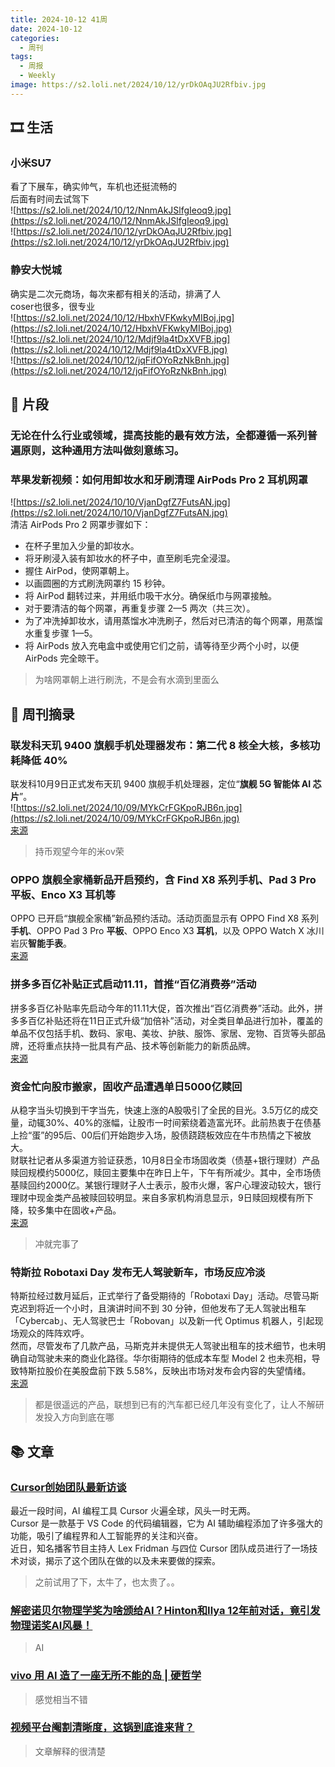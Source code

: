 ```yaml
---
title: 2024-10-12 41周
date: 2024-10-12
categories:
  - 周刊
tags:
  - 周报
  - Weekly
image: https://s2.loli.net/2024/10/12/yrDkOAqJU2Rfbiv.jpg
---
```

## 🎞️ 生活
### 小米SU7
看了下展车，确实帅气，车机也还挺流畅的  
后面有时间去试驾下  
![https://s2.loli.net/2024/10/12/NnmAkJSlfgIeoq9.jpg](https://s2.loli.net/2024/10/12/NnmAkJSlfgIeoq9.jpg)  
![https://s2.loli.net/2024/10/12/yrDkOAqJU2Rfbiv.jpg](https://s2.loli.net/2024/10/12/yrDkOAqJU2Rfbiv.jpg)
### 静安大悦城
确实是二次元商场，每次来都有相关的活动，排满了人  
coser也很多，很专业  
![https://s2.loli.net/2024/10/12/HbxhVFKwkyMIBoj.jpg](https://s2.loli.net/2024/10/12/HbxhVFKwkyMIBoj.jpg)  
![https://s2.loli.net/2024/10/12/Mdjf9la4tDxXVFB.jpg](https://s2.loli.net/2024/10/12/Mdjf9la4tDxXVFB.jpg)  
![https://s2.loli.net/2024/10/12/jqFifOYoRzNkBnh.jpg](https://s2.loli.net/2024/10/12/jqFifOYoRzNkBnh.jpg)

## 💭 片段
### 无论在什么行业或领域，提高技能的最有效方法，全都遵循一系列普遍原则，这种通用方法叫做刻意练习。

### 苹果发新视频：如何用卸妆水和牙刷清理 AirPods Pro 2 耳机网罩
![https://s2.loli.net/2024/10/10/VjanDgfZ7FutsAN.jpg](https://s2.loli.net/2024/10/10/VjanDgfZ7FutsAN.jpg)  
清洁 AirPods Pro 2 网罩步骤如下：
- 在杯子里加入少量的卸妆水。
- 将牙刷浸入装有卸妆水的杯子中，直至刷毛完全浸湿。
- 握住 AirPod，使网罩朝上。
- 以画圆圈的方式刷洗网罩约 15 秒钟。
- 将 AirPod 翻转过来，并用纸巾吸干水分。确保纸巾与网罩接触。
- 对于要清洁的每个网罩，再重复步骤 2—5 两次（共三次）。
- 为了冲洗掉卸妆水，请用蒸馏水冲洗刷子，然后对已清洁的每个网罩，用蒸馏水重复步骤 1—5。
- 将 AirPods 放入充电盒中或使用它们之前，请等待至少两个小时，以便 AirPods 完全晾干。
> 为啥网罩朝上进行刷洗，不是会有水滴到里面么

## 📰 周刊摘录
### 联发科天玑 9400 旗舰手机处理器发布：第二代 8 核全大核，多核功耗降低 40%
联发科10月9日正式发布天玑 9400 旗舰手机处理器，定位“**旗舰 5G 智能体 AI 芯片**”。  
![https://s2.loli.net/2024/10/09/MYkCrFGKpoRJB6n.jpg](https://s2.loli.net/2024/10/09/MYkCrFGKpoRJB6n.jpg)  
[来源](https://www.ithome.com/0/800/813.htm)
> 持币观望今年的米ov荣

### OPPO 旗舰全家桶新品开启预约，含 Find X8 系列手机、Pad 3 Pro 平板、Enco X3 耳机等
OPPO 已开启“旗舰全家桶”新品预约活动。活动页面显示有 OPPO Find X8 系列**手机**、OPPO Pad 3 Pro **平板**、OPPO Enco X3 **耳机**，以及 OPPO Watch X 冰川岩灰**智能手表**。  
[来源](https://www.ithome.com/0/800/941.htm)

### 拼多多百亿补贴正式启动11.11，首推“百亿消费券”活动
拼多多百亿补贴率先启动今年的11.11大促，首次推出“百亿消费券”活动。此外，拼多多百亿补贴还将在11日正式升级“加倍补”活动，对全类目单品进行加补，覆盖的单品不仅包括手机、数码、家电、美妆、护肤、服饰、家居、宠物、百货等头部品牌，还将重点扶持一批具有产品、技术等创新能力的新质品牌。  
[来源](https://36kr.com/newsflashes/2985104725598217?f=rss)

### 资金忙向股市搬家，固收产品遭遇单日5000亿赎回
从稳字当头切换到干字当先，快速上涨的A股吸引了全民的目光。3.5万亿的成交量，动辄30%、40%的涨幅，让股市一时间萦绕着造富光环。此前热衷于在债基上捡“蛋”的95后、00后们开始跑步入场，股债跷跷板效应在牛市热情之下被放大。  
财联社记者从多渠道方验证获悉，10月8日全市场固收类（债基+银行理财）产品赎回规模约5000亿，赎回主要集中在昨日上午，下午有所减少。其中，全市场债基赎回约2000亿。某银行理财子人士表示，股市火爆，客户心理波动较大，银行理财中现金类产品被赎回较明显。来自多家机构消息显示，9日赎回规模有所下降，较多集中在固收+产品。  
[来源](https://www.huxiu.com/article/3559006.html?f=rss)
> 冲就完事了

### 特斯拉 Robotaxi Day 发布无人驾驶新车，市场反应冷淡
特斯拉经过数月延后，正式举行了备受期待的「Robotaxi Day」活动。尽管马斯克迟到将近一个小时，且演讲时间不到 30 分钟，但他发布了无人驾驶出租车「Cybercab」、无人驾驶巴士「Robovan」以及新一代 Optimus 机器人，引起现场观众的阵阵欢呼。  
然而，尽管发布了几款产品，马斯克并未提供无人驾驶出租车的技术细节，也未明确自动驾驶未来的商业化路径。华尔街期待的低成本车型 Model 2 也未亮相，导致特斯拉股价在美股盘前下跌 5.58%，反映出市场对发布会内容的失望情绪。  
[来源](https://www.geekpark.net/news/341684#:~:text=%E7%89%B9%E6%96%AF%E6%8B%89%20Robotaxi%20Day%20%E5%8F%91%E5%B8%83%E6%97%A0%E4%BA%BA%E9%A9%BE%E9%A9%B6%E6%96%B0%E8%BD%A6%EF%BC%8C%E5%B8%82%E5%9C%BA%E5%8F%8D%E5%BA%94%E5%86%B7%E6%B7%A1)
> 都是很遥远的产品，联想到已有的汽车都已经几年没有变化了，让人不解研发投入方向到底在哪



## 📚 文章
### [Cursor创始团队最新访谈](https://mp.weixin.qq.com/s?__biz=MzA3MzI4MjgzMw==&mid=2650936991&idx=1&sn=b1ef163dcd6eae74dfdea1ada2604336&chksm=8527182783d886cde6015b5c38b0c67dae2a901add4d7a4ad46d0f7836bf3ff280d6193618a0&mpshare=1&scene=1&srcid=1008htu4llsJpFDGzwzytvWe&sharer_shareinfo=66b5e2e12dac34b871266b8115980d13&sharer_shareinfo_first=66b5e2e12dac34b871266b8115980d13#rd)
最近一段时间，AI 编程工具 Cursor 火遍全球，风头一时无两。  
Cursor 是一款基于 VS Code 的代码编辑器，它为 AI 辅助编程添加了许多强大的功能，吸引了编程界和人工智能界的关注和兴奋。  
近日，知名播客节目主持人 Lex Fridman 与四位 Cursor 团队成员进行了一场技术对谈，揭示了这个团队在做的以及未来要做的探索。
> 之前试用了下，太牛了，也太贵了。。

### [解密诺贝尔物理学奖为啥颁给AI？Hinton和Ilya 12年前对话，竟引发物理诺奖AI风暴！](https://mp.weixin.qq.com/s?__biz=MzI3MTA0MTk1MA==&mid=2652528431&idx=1&sn=4aaf55745b74e19f2429c5debf560d6d&chksm=f05e00533169171ddd4b0e3aacd778137fd394baa211a1e862b9a36c997e3e908f484259fb5c&scene=126&sessionid=1728454395#rd)
> AI

### [vivo 用 AI 造了一座无所不能的岛 | 硬哲学](https://www.ifanr.com/1601667?utm_source=rss&utm_medium=rss&utm_campaign=)
> 感觉相当不错


### [视频平台阉割清晰度，这锅到底谁来背？](https://mp.weixin.qq.com/s?__biz=MzA5NDc1NzQ4MA==&mid=2654554408&idx=2&sn=be4a87c5f6a08cb08804f9489324bb3c&chksm=8a871fc4694a293b9194c749ee7b8437398759adb527aea944dd0d4b5191ccac8d7e6a71c8b9#rd)
> 文章解释的很清楚
